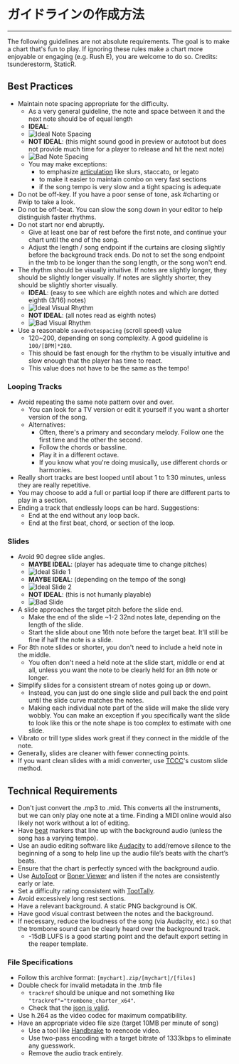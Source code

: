 # ガイドラインの作成方法
---
The following guidelines are not absolute requirements. The goal is to make a chart that's fun to play. If ignoring these rules make a chart more enjoyable or engaging (e.g. Rush E), you are welcome to do so. Credits: tsunderestorm, StaticR.

## Best Practices

- Maintain note spacing appropriate for the difficulty.
  - As a very general guideline, the note and space between it and the next note should be of equal length
  - **IDEAL**:
  - ![Ideal Note Spacing](../docs/files/charting/ideal-note-spacing.png)
  - **NOT IDEAL**: (this might sound good in preview or autotoot but does not provide much time for a player to release and hit the next note)
  - ![Bad Note Spacing](../docs/files/charting/bad-note-spacing.png)
  - You may make exceptions:
    - to emphasize [articulation](https://people.carleton.edu/~jellinge/m101s12/Pages/04/04Articulation.html) like slurs, staccato, or legato
    - to make it easier to maintain combo on very fast sections
    - if the song tempo is very slow and a tight spacing is adequate
- Do not be off-key. If you have a poor sense of tone, ask #charting or #wip to take a look.
- Do not be off-beat. You can slow the song down in your editor to help distinguish faster rhythms.
- Do not start nor end abruptly.
  - Give at least one bar of rest before the first note, and continue your chart until the end of the song.
  - Adjust the length / song endpoint if the curtains are closing slightly before the background track ends. Do not to set the song endpoint in the tmb to be longer than the song length, or the song won't end.
- The rhythm should be visually intuitive. If notes are slightly longer, they should be slightly longer visually. If notes are slightly shorter, they should be slightly shorter visually.
  - **IDEAL**: (easy to see which are eighth notes and which are dotted eighth (3/16) notes)
  - ![Ideal Visual Rhythm](../docs/files/charting/ideal-visual-rhythm.png)
  - **NOT IDEAL**: (all notes read as eighth notes)
  - ![Bad Visual Rhythm](../docs/files/charting/bad-visual-rhythm.png)
- Use a reasonable `savednotespacing` (scroll speed) value
  - 120~200, depending on song complexity. A good guideline is `100/[BPM]*280`.
  - This should be fast enough for the rhythm to be visually intuitive and slow enough that the player has time to react.
  - This value does not have to be the same as the tempo!

### Looping Tracks
- Avoid repeating the same note pattern over and over.
  - You can look for a TV version or edit it yourself if you want a shorter version of the song.
  - Alternatives:
    - Often, there's a primary and secondary melody. Follow one the first time and the other the second.
    - Follow the chords or bassline.
    - Play it in a different octave.
    - If you know what you're doing musically, use different chords or harmonies.
- Really short tracks are best looped until about 1 to 1:30 minutes, unless they are really repetitive.
- You may choose to add a full or partial loop if there are different parts to play in a section.
- Ending a track that endlessly loops can be hard. Suggestions:
  - End at the end without any loop back.
  - End at the first beat, chord, or section of the loop.

### Slides
- Avoid 90 degree slide angles.
  - **MAYBE IDEAL**: (player has adequate time to change pitches)
  - ![Ideal Slide 1](../docs/files/charting/ideal-slide1.png)
  - **MAYBE IDEAL**: (depending on the tempo of the song)
  - ![Ideal Slide 2](../docs/files/charting/ideal-slide2.png)
  - **NOT IDEAL**: (this is not humanly playable)
  - ![Bad Slide](../docs/files/charting/bad-slide.png)
- A slide approaches the target pitch before the slide end.
  - Make the end of the slide ~1-2 32nd notes late, depending on the length of the slide.
  - Start the slide about one 16th note before the target beat. It'll still be fine if half the note is a slide.
- For 8th note slides or shorter, you don't need to include a held note in the middle.
  - You often don't need a held note at the slide start, middle or end at all, unless you want the note to be clearly held for an 8th note or longer.
- Simplify slides for a consistent stream of notes going up or down.
  - Instead, you can just do one single slide and pull back the end point until the slide curve matches the notes.
  - Making each individual note part of the slide will make the slide very wobbly. You can make an exception if you specifically want the slide to look like this or the note shape is too complex to estimate with one slide.
- Vibrato or trill type slides work great if they connect in the middle of the note.
- Generally, slides are cleaner with fewer connecting points.
- If you want clean slides with a midi converter, use [TCCC](https://rshieldsprojects.github.io/projects/tccc/)'s custom slide method.

## Technical Requirements
- Don't just convert the .mp3 to .mid. This converts all the instruments, but we can only play one note at a time. Finding a MIDI online would also likely not work without a lot of editing.
- Have [beat](https://en.wikipedia.org/wiki/Beat_(music)#On-beat_and_off-beat) markers that line up with the background audio (unless the song has a varying tempo).
- Use an audio editing software like [Audacity](https://www.audacityteam.org/) to add/remove silence to the beginning of a song to help line up the audio file’s beats with the chart’s beats.
- Ensure that the chart is perfectly synced with the background audio.
- Use [AutoToot](https://github.com/TomDotBat/AutoToot) or [Boner Viewer](https://paturages.github.io/boner-viewer/) and listen if the notes are consistently early or late.
- Set a difficulty rating consistent with [TootTally](https://toottally.com/upload/).
- Avoid excessively long rest sections.
- Have a relevant background. A static PNG background is OK.
- Have good visual contrast between the notes and the background.
- If necessary, reduce the loudness of the song (via Audacity, etc.) so that the trombone sound can be clearly heard over the background track.
  - -15dB LUFS is a good starting point and the default export setting in the reaper template.

### File Specifications
- Follow this archive format: `[mychart].zip/[mychart]/[files]`
- Double check for invalid metadata in the .tmb file
  - `trackref` should be unique and not something like `"trackref"="trombone_charter_x64"`.
  - Check that the [json is valid](https://jsonformatter.curiousconcept.com/#).
- Use h.264 as the video codec for maximum compatibility.
- Have an appropriate video file size (target 10MB per minute of song)
  - Use a tool like [Handbrake](https://handbrake.fr/) to reencode video.
  - Use two-pass encoding with a target bitrate of 1333kbps to eliminate any guesswork.
  - Remove the audio track entirely.
